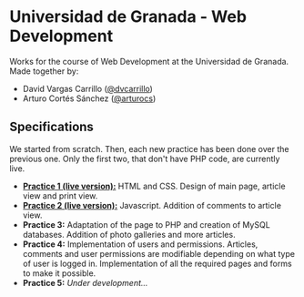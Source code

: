 # Universidad de Granada - Web Development

Works for the course of Web Development at the Universidad de Granada. Made together by:

- David Vargas Carrillo ([@dvcarrillo](http://github.com/dvcarrillo))
- Arturo Cortés Sánchez ([@arturocs](http://github.com/arturocs))

## Specifications
We started from scratch. Then, each new practice has been done over the previous one. Only the first
two, that don't have PHP code, are currently live.
- [**Practice 1 (live version):**](https://dvcarrillo.github.io/ugr-web-development/Practica%201/Codigo/index.html) HTML and CSS. Design of main page, article view and print view.
- [**Practice 2 (live version):**](https://dvcarrillo.github.io/ugr-web-development/Practica%202/Codigo/index.html) Javascript. Addition of comments to article view.
- **Practice 3:** Adaptation of the page to PHP and creation of MySQL databases. Addition of photo galleries and more articles.
- **Practice 4:** Implementation of users and permissions. Articles, comments and user permissions are modifiable depending on what type of user is logged in. Implementation of all the required pages and forms to make it possible.
- **Practice 5:** *Under development...*


